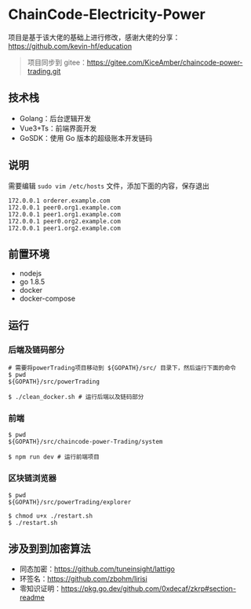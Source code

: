 # ChainCode-Electricity-Power
项目是基于该大佬的基础上进行修改，感谢大佬的分享：https://github.com/kevin-hf/education

> 项目同步到 gitee：https://gitee.com/KiceAmber/chaincode-power-trading.git

## 技术栈

-   Golang：后台逻辑开发
-   Vue3+Ts：前端界面开发
-   GoSDK：使用 Go 版本的超级账本开发链码

## 说明
需要编辑 `sudo vim /etc/hosts` 文件，添加下面的内容，保存退出
```
172.0.0.1 orderer.example.com
172.0.0.1 peer0.org1.example.com
172.0.0.1 peer1.org1.example.com
172.0.0.1 peer0.org2.example.com
172.0.0.1 peer1.org2.example.com
```

## 前置环境
- nodejs
- go 1.8.5
- docker
- docker-compose

## 运行
### 后端及链码部分
```shell
# 需要将powerTrading项目移动到 ${GOPATH}/src/ 目录下，然后运行下面的命令
$ pwd 
${GOPATH}/src/powerTrading

$ ./clean_docker.sh # 运行后端以及链码部分
```

### 前端
```shell
$ pwd
${GOPATH}/src/chaincode-power-Trading/system

$ npm run dev # 运行前端项目
```

### 区块链浏览器
```shell
$ pwd
${GOPATH}/src/powerTrading/explorer

$ chmod u+x ./restart.sh
$ ./restart.sh
```

## 涉及到到加密算法
- 同态加密：https://github.com/tuneinsight/lattigo
- 环签名：https://github.com/zbohm/lirisi
- 零知识证明：https://pkg.go.dev/github.com/0xdecaf/zkrp#section-readme


